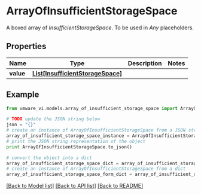 # ArrayOfInsufficientStorageSpace

A boxed array of *InsufficientStorageSpace*. To be used in *Any* placeholders. 

## Properties
Name | Type | Description | Notes
------------ | ------------- | ------------- | -------------
**value** | [**List[InsufficientStorageSpace]**](InsufficientStorageSpace.md) |  | 

## Example

```python
from vmware_vi.models.array_of_insufficient_storage_space import ArrayOfInsufficientStorageSpace

# TODO update the JSON string below
json = "{}"
# create an instance of ArrayOfInsufficientStorageSpace from a JSON string
array_of_insufficient_storage_space_instance = ArrayOfInsufficientStorageSpace.from_json(json)
# print the JSON string representation of the object
print ArrayOfInsufficientStorageSpace.to_json()

# convert the object into a dict
array_of_insufficient_storage_space_dict = array_of_insufficient_storage_space_instance.to_dict()
# create an instance of ArrayOfInsufficientStorageSpace from a dict
array_of_insufficient_storage_space_form_dict = array_of_insufficient_storage_space.from_dict(array_of_insufficient_storage_space_dict)
```
[[Back to Model list]](../README.md#documentation-for-models) [[Back to API list]](../README.md#documentation-for-api-endpoints) [[Back to README]](../README.md)


